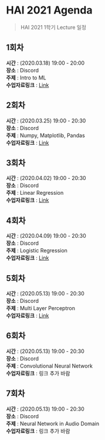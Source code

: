 # HAI 2021 Agenda
> HAI 2021 1학기 Lecture 일정  

## 1회차
**시간** : (2020.03.18) 19:00 - 20:00  
**장소** : Discord  
**주제** : Intro to ML  
**수업자료링크** : [Link](https://github.com/HanyangTechAI/2021-HAI-Lecture/tree/main/Lec01_Intro_to_ML)  
## 2회차
**시간** : (2020.03.25) 19:00 - 20:30  
**장소** : Discord  
**주제** : Numpy, Matplotlib, Pandas  
**수업자료링크** : [Link](https://github.com/HanyangTechAI/2021-HAI-Lecture/tree/main/Lec02_Numpy_Matplotlib_Pandas)  
## 3회차
**시간** : (2020.04.02) 19:00 - 20:30  
**장소** : Discord  
**주제** : Linear Regression  
**수업자료링크** : [Link](https://github.com/HanyangTechAI/2021-HAI-Lecture/tree/main/Lec03_Linear_Regression)  
## 4회차
**시간** : (2020.04.09) 19:00 - 20:30  
**장소** : Discord  
**주제** : Logistic Regression  
**수업자료링크** : [Link](https://github.com/HanyangTechAI/2021-HAI-Lecture/tree/main/Lec04_Logistic_Regression)  
## 5회차
**시간** : (2020.05.13) 19:00 - 20:30  
**장소** : Discord  
**주제** : Multi Layer Perceptron  
**수업자료링크** : [Link](https://github.com/HanyangTechAI/2021-HAI-Lecture/tree/main/Lec05_MLP)  
## 6회차
**시간** : (2020.05.13) 19:00 - 20:30  
**장소** : Discord  
**주제** : Convolutional Neural Network  
**수업자료링크** : 링크 추가 바람  
## 7회차
**시간** : (2020.05.13) 19:00 - 20:30  
**장소** : Discord  
**주제** : Neural Network in Audio Domain  
**수업자료링크** : 링크 추가 바람  